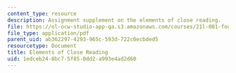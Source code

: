 ```yaml
---
content_type: resource
description: Assignment supplement on the elements of close reading.
file: https://ol-ocw-studio-app-qa.s3.amazonaws.com/courses/21l-001-foundations-of-western-culture-homer-to-dante-fall-2008/1edceb240bc75f850dd2a993e4ad2d60_elemntcloseread1.pdf
file_type: application/pdf
parent_uid: ab362297-4293-965c-593d-722c0ecbded5
resourcetype: Document
title: Elements of Close Reading
uid: 1edceb24-0bc7-5f85-0dd2-a993e4ad2d60
---
```

